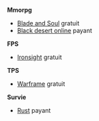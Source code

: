 __**Mmorpg**__
- [Blade and Soul](http://www.bladeandsoul.com/fr/) gratuit
- [Black desert online](https://www.blackdesertonline.com/) payant 

__**FPS**__
- [Ironsight](https://fr.ironsight.aeriagames.com/) gratuit

__**TPS**__
- [Warframe](http://lawbreakers.nexon.net/fr) gratuit

__**Survie**__
- [Rust](https://rust.facepunch.com/) payant
